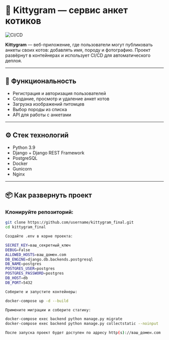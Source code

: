 # 🐾 Kittygram — сервис анкет котиков

![CI/CD](https://github.com/Port-tf/kittygram_final/actions/workflows/kittygram_workflow.yml/badge.svg)

**Kittygram** — веб-приложение, где пользователи могут публиковать анкеты своих котов: добавлять имя, породу и фотографию. Проект развёрнут в контейнерах и использует CI/CD для автоматического деплоя.

---

## 🚀 Функциональность

- Регистрация и авторизация пользователей
- Создание, просмотр и удаление анкет котов
- Загрузка изображений питомцев
- Выбор породы из списка
- API для работы с анкетами

---

## ⚙️ Стек технологий

- Python 3.9
- Django + Django REST Framework
- PostgreSQL
- Docker
- Gunicorn
- Nginx

---

## 📦 Как развернуть проект

### Клонируйте репозиторий:

```bash
git clone https://github.com/username/kittygram_final.git
cd kittygram_final

Создайте .env в корне проекта:

SECRET_KEY=ваш_секретный_ключ
DEBUG=False
ALLOWED_HOSTS=ваш_домен.com
DB_ENGINE=django.db.backends.postgresql
DB_NAME=postgres
POSTGRES_USER=postgres
POSTGRES_PASSWORD=postgres
DB_HOST=db
DB_PORT=5432

Соберите и запустите контейнеры:

docker-compose up -d --build

Примените миграции и соберите статику:

docker-compose exec backend python manage.py migrate
docker-compose exec backend python manage.py collectstatic --noinput

После запуска проект будет доступен по адресу http(s)://ваш_домен.com
